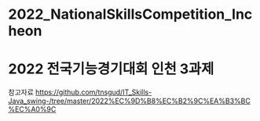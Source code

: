 # 2022_NationalSkillsCompetition_Incheon

# 2022 전국기능경기대회 인천 3과제

참고자료
https://github.com/tnsgud/IT_Skills-Java_swing-/tree/master/2022%EC%9D%B8%EC%B2%9C%EA%B3%BC%EC%A0%9C
